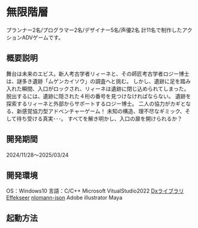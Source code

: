 # 無限階層
プランナー2名/プログラマー2名/デザイナー5名/声優2名
計11名で制作したアクションADVゲームです。
## 概要説明
舞台は未来のエビス。新人考古学者リィーネと、その師匠考古学者ロジー博士は、謎多き遺跡「ムゲンカイソウ」の調査へと挑む。
しかし、遺跡に足を踏み入れた瞬間、入口がロックされ、リィーネは遺跡に閉じ込められてしまった。
脱出するには、遺跡に隠された４桁の番号を見つけなければならない。
遺跡を探索するリィーネと外部からサポートするロジー博士。
二人の協力がカギとなる、新感覚協力型アドベンチャーゲーム！
未知の構造、理不尽なギミック、そして待ち受ける真実･･･。
すべてを解き明かし、入口の扉を開けられるか？
## 開発期間
2024/11/28～2025/03/24
## 開発環境
OS：Windows10
言語：C/C++
Microsoft VitualStudio2022
[Dxライブラリ](https://dxlib.xsrv.jp/)
[Effekseer](https://effekseer.github.io/jp/)
[nlomann-json](https://github.com/nlohmann/json)
Adobe illustrator
Maya
## 起動方法